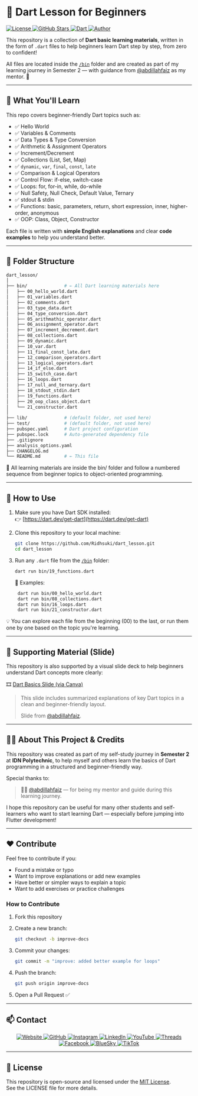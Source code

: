 # 🎯 Dart Lesson for Beginners

<p align="">
  <a href="https://github.com/Ridhsuki/dart_lesson">
    <img src="https://img.shields.io/github/license/Ridhsuki/dart_lesson?color=brightgreen" alt="License">
  </a>
  <a href="https://github.com/Ridhsuki/dart_lesson/stargazers">
    <img src="https://img.shields.io/github/stars/Ridhsuki/dart_lesson?style=social" alt="GitHub Stars">
  </a>
  <a href="https://dart.dev">
    <img src="https://img.shields.io/badge/Made%20with-Dart-0175C2?logo=dart&logoColor=white" alt="Dart">
  </a>
  <a href="https://github.com/Ridhsuki">
    <img src="https://img.shields.io/badge/By-Ridhsuki-blueviolet" alt="Author">
  </a>
</p>

This repository is a collection of **Dart basic learning materials**, written in the form of `.dart` files to help beginners learn Dart step by step, from zero to confident!

All files are located inside the [`/bin`](./bin) folder and are created as part of my learning journey in Semester 2 — with guidance from [@abdillahfaiz](https://github.com/abdillahfaiz) as my mentor. 🙏

---

## 📘 What You'll Learn

This repo covers beginner-friendly Dart topics such as:

- ✅ Hello World
- ✅ Variables & Comments
- ✅ Data Types & Type Conversion
- ✅ Arithmetic & Assignment Operators
- ✅ Increment/Decrement
- ✅ Collections (List, Set, Map)
- ✅ `dynamic`, `var`, `final`, `const`, `late`
- ✅ Comparison & Logical Operators
- ✅ Control Flow: if-else, switch-case
- ✅ Loops: for, for-in, while, do-while
- ✅ Null Safety, Null Check, Default Value, Ternary
- ✅ stdout & stdin
- ✅ Functions: basic, parameters, return, short expression, inner, higher-order, anonymous
- ✅ OOP: Class, Object, Constructor

Each file is written with **simple English explanations** and clear **code examples** to help you understand better.

---

## 📂 Folder Structure

```bash
dart_lesson/
│
├── bin/              # ← All Dart learning materials here
│   ├── 00_hello_world.dart
│   ├── 01_variables.dart
│   ├── 02_comments.dart
│   ├── 03_type_data.dart
│   ├── 04_type_conversion.dart
│   ├── 05_arithmathic_operator.dart
│   ├── 06_assignment_operator.dart
│   ├── 07_increment_decrement.dart
│   ├── 08_collections.dart
│   ├── 09_dynamic.dart
│   ├── 10_var.dart
│   ├── 11_final_const_late.dart
│   ├── 12_comparison_operators.dart
│   ├── 13_logical_operators.dart
│   ├── 14_if_else.dart
│   ├── 15_switch_case.dart
│   ├── 16_loops.dart
│   ├── 17_null_and_ternary.dart
│   ├── 18_stdout_stdin.dart
│   ├── 19_functions.dart
│   ├── 20_oop_class_object.dart
│   └── 21_constructor.dart
│
├── lib/              # (default folder, not used here)
├── test/             # (default folder, not used here)
├── pubspec.yaml      # Dart project configuration
├── pubspec.lock      # Auto-generated dependency file
├── .gitignore
├── analysis_options.yaml
├── CHANGELOG.md
└── README.md         # ← This file
```

📌 All learning materials are inside the bin/ folder and follow a numbered sequence from beginner topics to object-oriented programming.

---

## 🚀 How to Use

1. Make sure you have Dart SDK installed:  
   👉 [https://dart.dev/get-dart](https://dart.dev/get-dart)

2. Clone this repository to your local machine:

   ```bash
   git clone https://github.com/Ridhsuki/dart_lesson.git
   cd dart_lesson
   ```
3. Run any `.dart` file from the [`/bin`](./bin) folder:

   ```bash
   dart run bin/19_functions.dart
   ```
   📌 Examples:
   ```bash
    dart run bin/00_hello_world.dart
    dart run bin/08_collections.dart
    dart run bin/16_loops.dart
    dart run bin/21_constructor.dart
   ```
💡 You can explore each file from the beginning (00) to the last, or run them one by one based on the topic you're learning.

---

## 📎 Supporting Material (Slide)

This repository is also supported by a visual slide deck to help beginners understand Dart concepts more clearly:

🎞️ [Dart Basics Slide (via Canva)](https://www.canva.com/design/DAGbIAnh5O0/GwRWAooMRpIUvSC7t0Mv7A/edit?utm_content=DAGbIAnh5O0&utm_campaign=designshare&utm_medium=link2&utm_source=sharebutton)

> This slide includes summarized explanations of key Dart topics in a clean and beginner-friendly layout.
>
> Slide from [@abdillahfaiz](https://github.com/abdillahfaiz).

---

## 👨‍🏫 About This Project & Credits

This repository was created as part of my self-study journey in **Semester 2** at **IDN Polytechnic**, to help myself and others learn the basics of Dart programming in a structured and beginner-friendly way.

Special thanks to:

> 🧑‍🏫 [@abdillahfaiz](https://github.com/abdillahfaiz) — for being my mentor and guide during this learning journey.

I hope this repository can be useful for many other students and self-learners who want to start learning Dart — especially before jumping into Flutter development!

---

## ❤️ Contribute

Feel free to contribute if you:

- Found a mistake or typo
- Want to improve explanations or add new examples
- Have better or simpler ways to explain a topic
- Want to add exercises or practice challenges

### How to Contribute

1. Fork this repository
2. Create a new branch:

   ```bash
   git checkout -b improve-docs
   ```
3. Commit your changes:
   ```bash
   git commit -m "improve: added better example for loops"
   ```
4. Push the branch:
   ```bash
   git push origin improve-docs
   ```
5. Open a Pull Request ✅

---

## 📫 Contact

<p align="center">
  <a href="https://ridhsuki.my.id/">
    <img src="https://img.shields.io/badge/Website-ridhsuki.my.id-0A0A0A?style=for-the-badge&logo=googlechrome&logoColor=white" alt="Website">
  </a>
  <a href="https://github.com/Ridhsuki">
    <img src="https://img.shields.io/badge/GitHub-Ridhsuki-181717?style=for-the-badge&logo=github&logoColor=white" alt="GitHub">
  </a>
  <a href="https://www.instagram.com/basukiridhoal/">
    <img src="https://img.shields.io/badge/Instagram-@basukiridhoal-E4405F?style=for-the-badge&logo=instagram&logoColor=white" alt="Instagram">
  </a>
  <a href="https://www.linkedin.com/in/basuki-ridho">
    <img src="https://img.shields.io/badge/LinkedIn-Basuki%20Ridho-0A66C2?style=for-the-badge&logo=linkedin&logoColor=white" alt="LinkedIn">
  </a>
  <a href="https://www.youtube.com/@RIDHO_AG">
    <img src="https://img.shields.io/badge/YouTube-RIDHO_AG-FF0000?style=for-the-badge&logo=youtube&logoColor=white" alt="YouTube">
  </a>
  <a href="https://www.threads.net/@basukiridhoal">
    <img src="https://img.shields.io/badge/Threads-@basukiridhoal-000000?style=for-the-badge&logo=threads&logoColor=white" alt="Threads">
  </a>
  <a href="https://www.facebook.com/basuki.ridho.921/">
    <img src="https://img.shields.io/badge/Facebook-Basuki%20Ridho-1877F2?style=for-the-badge&logo=facebook&logoColor=white" alt="Facebook">
  </a>
  <a href="https://bsky.app/profile/ridhsuki.bsky.social">
    <img src="https://img.shields.io/badge/BlueSky-ridhsuki.bsky.social-0066CC?style=for-the-badge&logo=bluesky&logoColor=white" alt="BlueSky">
  </a>
  <a href="https://www.tiktok.com/@ritsuchi_dev">
    <img src="https://img.shields.io/badge/TikTok-@ritsuchi_dev-010101?style=for-the-badge&logo=tiktok&logoColor=white" alt="TikTok">
  </a>
</p>

---

## 📄 License

This repository is open-source and licensed under the [MIT License](LICENSE).  
See the LICENSE file for more details.


